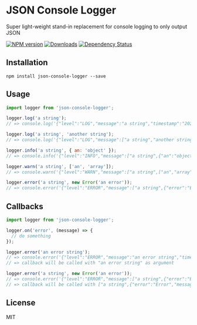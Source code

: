 # JSON Console Logger
Super light-weight stand-in replacement for console logging to only output JSON

[![NPM version](https://img.shields.io/npm/v/json-console-logger.svg?style=flat-square)](https://npmjs.org/package/json-console-logger)
[![Downloads](https://img.shields.io/npm/dm/json-console-logger.svg?style=flat-square)](https://npmjs.org/package/json-console-logger)
[![Dependency Status](https://img.shields.io/david/sealninja/json-console-logger?style=flat-square)](https://david-dm.org/sealninja/json-console-logger)

## Installation

```
npm install json-console-logger --save
```

## Usage

```javascript
import logger from 'json-console-logger';

logger.log('a string');
// => console.log('{"level":"LOG","message":"a string","timestamp":"2020-01-01T13:17:05.065Z"}');

logger.log('a string', 'another string');
// => console.log('{"level":"LOG","message":["a string","another string"],"timestamp":"2020-01-01T13:17:05.065Z"}');

logger.info('a string', { an: 'object' });
// => console.info('{"level":"INFO","message":["a string",{"an":"object"}],"timestamp":"2020-01-01T13:17:05.065Z"}');

logger.warn('a string', ['an', 'array']);
// => console.warn('{"level":"WARN","message":["a string",["an","array"]],"timestamp":"2020-01-01T13:17:05.065Z"}');

logger.error('a string', new Error('an error'));
// => console.error('{"level":"ERROR","message":["a string",{"error":"Error","message":"an error","stack":"..."}],"timestamp":"2020-01-01T13:17:05.065Z"}');
```

## Callbacks

```javascript
import logger from 'json-console-logger';

logger.on('error', (message) => {
  // do something
});

logger.error('an error string');
// => console.error('{"level":"ERROR","message":"an error string","timestamp":"2020-01-01T13:17:05.065Z"}');
// => callback will be called with "an error string" as argument

logger.error('a string', new Error('an error'));
// => console.error('{"level":"ERROR","message":["a string",{"error":"Error","message":"an error","stack":"..."}],"timestamp":"2020-01-01T13:17:05.065Z"}');
// => callback will be called with ["a string",{"error":"Error","message":"an error","stack":"..."}] as argument
```

[version-image]: https://img.shields.io/npm/v/json-console-logger.svg

[npm-url]: https://npmjs.org/package/json-console-logger

## License

MIT
